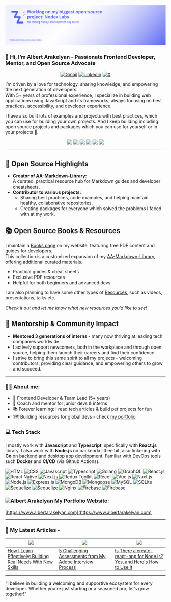 [![Nodex Labs](./assets/images/nodex-labs-banner.png)](https://github.com/nodex-labs)

### 👋 Hi, I’m Albert Arakelyan - Passionate Frontend Developer, Mentor, and Open Source Advocate

<p align="center">
  <a href="mailto:albertarakelyan1998@gmail.com"><img src="https://img.shields.io/badge/Gmail-D14836?style=for-the-badge&logo=gmail&logoColor=white" alt="Gmail"></a>
  <a href="https://www.linkedin.com/in/albert-arakelyan/"><img src="https://img.shields.io/badge/linkedin-%230077B5.svg?style=for-the-badge&logo=linkedin&logoColor=white" alt="Linkedin"></a>
  <a href="https://x.com/AlbertArak25"><img src="https://img.shields.io/badge/X-%23000000.svg?style=for-the-badge&logo=X&logoColor=white" alt="X"></a>
</p>

I’m driven by a love for technology, sharing knowledge, and empowering the next generation of developers.  
With 5+ years of professional experience, I specialize in building web applications using JavaScript and its frameworks, always focusing on best practices, accessibility, and developer experience.

I have also built lots of examples and projects with best practices, which you can use for building your own projects.
And I keep building including open source projects and packages which you can use for yourself or in your projects 🙂.

<div align="center">
  <a href="https://github.com/AlbertArakelyan/AA-Markdown-Library"><img src="https://img.shields.io/badge/MD%20Guides%20&%20Cheatcheets%20created-2-5865F2"></a>
  <a href="https://www.albertarakelyan.com/resources/books"><img src="https://img.shields.io/badge/Books%20%26%20Cheatsheets%20created-2-orange"></a>
  <a href="https://github.com/AlbertArakelyan?tab=repositories"><img src="https://img.shields.io/badge/Pet%20projects%20created->30-d6951c"></a>
  <a href="https://www.npmjs.com/~albertarakelyan"><img src="https://img.shields.io/badge/Open%20source%20packages%20created-8-CD3F3E"></a>
  <a href="https://www.albertarakelyan.com/blog"><img src="https://img.shields.io/badge/Blogs%20written-3-blue"></a>
  <img src="https://img.shields.io/badge/Interns and Juniors Menthored->20-brightgreen">
</div>

---

## 🚀 Open Source Highlights

- **Creator of [AA-Markdown-Library](https://github.com/AlbertArakelyan/AA-Markdown-Library):**  
  A curated, practical resource hub for Markdown guides and developer cheatsheets.
- **Contributor to various projects:**  
    - Sharing best practices, code examples, and helping maintain healthy, collaborative repositories.
    - Creating packages for everyone which solved the problems I faced with at my work.
<!--
- **Champion for “good first issue” and “help wanted” labels:**  
  Making my repos accessible for beginners and encouraging new contributors.
-->

## 📚 Open Source Books & Resources

I maintain a [Books page](https://www.albertarakelyan.com/resources/books) on my website, featuring free PDF content and guides for developers.  
This collection is a customized expansion of my [AA-Markdown-Library](https://github.com/AlbertArakelyan/AA-Markdown-Library), offering additional curated materials.

- Practical guides & cheat sheets
- Exclusive PDF resources
- Helpful for both beginners and advanced devs

I am also planning to have some other types of [Resources](https://www.albertarakelyan.com/resources), such as videos, presentations, talks etc.

*Check it out and let me know what new resources you’d like to see!*

## 🌱 Mentorship & Community Impact

- **Mentored 3 generations of interns** - many now thriving at leading tech companies worldwide.
- I actively support newcomers, both in the workplace and through open source, helping them launch their careers and find their confidence.
- I strive to bring this same spirit to all my projects - welcoming contributors, providing clear guidance, and empowering others to grow and succeed.

---

### 👨‍💻 About me:
- 💼 Frontend Developer & Team Lead (5+ years)
- 🌱 Coach and mentor for junior devs & interns
- 📚 Forever learning: I read tech articles & build pet projects for fun
- 🗺️ Building resources for global devs - check [my portfolio](https://www.albertarakelyan.com)

<!-- - :arrow_forward: Founder and content creator at [IT Motion](https://www.youtube.com/channel/UCFL-9mlMhhnJ-thUv0JKUtQ) youtube channel -->

### 💻 Tech Stack
I mostly work with **Javascript** and **Typescript**, specifically with **React.js** library. I also work with **Node.js** on backenda littlee bit, also tinkering with **Go** on backend and desktop app development. Familiar with DevOps tools such **Docker** and **CI/CD** (via Github Actions).

![HTML](https://img.shields.io/badge/HTML-e44d26?logo=html5&logoColor=white)
![CSS](https://img.shields.io/badge/CSS-1672B6?logo=css3&logoColor=white)
![Javascript](https://img.shields.io/badge/Javascript-F7DF1E?logo=javascript&logoColor=black)
![Typescript](https://img.shields.io/badge/Typecript-007ACC?logo=typescript&logoColor=white)
![Golang](https://img.shields.io/badge/Golang-00ADD8?logo=go&logoColor=white)
![GraphQL](https://img.shields.io/badge/GraphQL-E10098?logo=graphql&logoColor=white)
![React.js](https://img.shields.io/badge/React.js-61DAFB?logo=react&logoColor=black)
![React Native](https://img.shields.io/badge/React%20Native-165DAD?logo=react&logoColor=white)
![Next.js](https://img.shields.io/badge/Next.js-000000?logo=nextdotjs&logoColor=white)
![Redux Toolkit](https://img.shields.io/badge/Redux-764ABC?logo=redux&logoColor=white)
![Recoil](https://img.shields.io/badge/Recoil-3578E5?logo=recoil&logoColor=white)
![Vue.js](https://img.shields.io/badge/Vue.js-4FC08D?logo=vuedotjs&logoColor=white)
![Nuxt.js](https://img.shields.io/badge/Nuxt.js-00DC82?logo=nuxt&logoColor=white)
![Node.js](https://img.shields.io/badge/Node.js-5FA04E?logo=nodedotjs&logoColor=white)
![Express.js](https://img.shields.io/badge/Express.js-000000?logo=express&logoColor=white)
![MongoDB](https://img.shields.io/badge/MongoDB-47A248?logo=mongodb&logoColor=white)
![Mongoose](https://img.shields.io/badge/Mongoose-880000?logo=mongoose&logoColor=white)
![MySQL](https://img.shields.io/badge/MySQL-4479A1?logo=mysql&logoColor=white)
![SQLite](https://img.shields.io/badge/SQLite-003B57?logo=sqlite&logoColor=white)
![Sequelize](https://img.shields.io/badge/Sequelize-52B0E7?logo=sequelize&logoColor=white)
![Sequelize](https://img.shields.io/badge/Docker-2496ED?logo=docker&logoColor=white)
![Nginx](https://img.shields.io/badge/Nginx-009639?logo=nginx&logoColor=white)
![Firebase](https://img.shields.io/badge/Firebase-DD2C00?logo=firebase&logoColor=white)
![Firebase](https://img.shields.io/badge/Figma-F24E1E?logo=figma&logoColor=white)

<!-- ![Vuex](https://img.shields.io/badge/Vuex-4FC08D?logo=vuex&logoColor=white) -->
<!-- ![Pinia](https://img.shields.io/badge/Pinia-FFDF62?logo=pinia&logoColor=white) -->


<!--
<div>
  <div>
    <img src="https://github.com/devicons/devicon/blob/master/icons/html5/html5-original.svg" title="HTML5" alt="HTML" width="40" height="40"/>&nbsp;
    <img src="https://github.com/devicons/devicon/blob/master/icons/css3/css3-original.svg"  title="CSS3" alt="CSS" width="40" height="40"/>&nbsp;
    <img src="https://github.com/devicons/devicon/blob/master/icons/javascript/javascript-original.svg" title="Javascript" alt="Javascript" width="40" height="40"/>&nbsp;
    <img src="https://github.com/devicons/devicon/blob/master/icons/typescript/typescript-original.svg" title="Typescript" alt="Typescript" width="40" height="40"/>&nbsp;
    <img src="https://github.com/devicons/devicon/blob/master/icons/nodejs/nodejs-original.svg" title="Nodejs" alt="Nodejs" width="40" height="40"/>&nbsp;
    <img src="https://github.com/devicons/devicon/blob/master/icons/graphql/graphql-plain.svg" title="GraphQL" alt="GraphQL" width="40"         height="40"/>&nbsp;
  </div>
  <div>
      <img src="https://github.com/devicons/devicon/blob/master/icons/react/react-original.svg" title="React" alt="React" width="40" height="40"/>&nbsp;
      <img src="https://www.esterox.com/images/shared/technologies/react-native.png" title="React Native" alt="React Native" width="40" height="40"/>&nbsp;
      <img src="https://github.com/devicons/devicon/blob/master/icons/nextjs/nextjs-original.svg" title="Nextjs" alt="Nextjs" width="40" height="40" />&nbsp;
      <img src="https://github.com/devicons/devicon/blob/master/icons/redux/redux-original.svg" title="Redux" alt="Redux " width="40" height="40"/>&nbsp;
      <img src="https://cdn.worldvectorlogo.com/logos/recoil-js.svg" title="Recoil" alt="Recoil " width="40" height="40"/>&nbsp;
      <img src="https://github.com/devicons/devicon/blob/master/icons/vuejs/vuejs-original.svg" title="Vue" alt="Vue" width="40"         height="40"/>&nbsp;
      <img src="https://github.com/devicons/devicon/blob/master/icons/nuxtjs/nuxtjs-original.svg" title="Nuxt" alt="Nuxt" width="40" height="40"/>&nbsp;
      <img src="https://user-images.githubusercontent.com/7110136/29002857-9e802f08-7ab4-11e7-9c31-604b5d0d0c19.png" title="Vuex" alt="Vuex" width="40"         height="40"/>&nbsp;
      <img src="https://emojis.slackmojis.com/emojis/images/1653495163/59365/pinia.png?1653495163" title="Pinia" alt="Pinia" width="40"         height="40"/>&nbsp;
  </div>
  <div>
      <img src="https://github.com/devicons/devicon/blob/master/icons/socketio/socketio-original.svg" title="Socket.io" alt="Socket.io" width="40" height="40"/>&nbsp;
      <img src="https://cdn.worldvectorlogo.com/logos/apollo-graphql-compact.svg" title="Apollo Client" alt="Apollo Client" width="40" height="40"/>&nbsp;
      <img src="https://github.com/devicons/devicon/blob/master/icons/jest/jest-plain.svg" title="Jest" alt="Jest" width="40" height="40"/>&nbsp;
      <img src="https://testing-library.com/img/octopus-128x128.png" title="React Testing Library" alt="React Testing Library" width="40" height="40"/>&nbsp;
      <img src="https://vitest.dev/logo-shadow.svg" title="Vitest" alt="Vitest" width="40" height="40"/>&nbsp;
      <img src="https://github.com/devicons/devicon/blob/master/icons/webpack/webpack-original.svg" title="Webpack" alt="Webpack" width="40" height="40"/>&nbsp;
      <img src="https://github.com/devicons/devicon/blob/master/icons/vitejs/vitejs-original.svg" title="Vite" alt="Vite" width="40" height="40"/>&nbsp;
  </div>
  <div>
    <img src="https://github.com/devicons/devicon/blob/master/icons/materialui/materialui-original.svg" title="Material UI" alt="Material UI" width="40" height="40"/>&nbsp;
    <img src="https://github.com/devicons/devicon/blob/master/icons/antdesign/antdesign-original.svg" title="Ant design" alt="Ant design" width="40" height="40"/>&nbsp;
    <img src="https://iconape.com/wp-content/png_logo_vector/vuetify-logo.png" title="Vuetify" alt="Vuetify" width="40" height="40"/>&nbsp;
    <img src="https://github.com/devicons/devicon/blob/master/icons/tailwindcss/tailwindcss-original.svg" title="Tailwind" alt="Tailwind" width="40" height="40"/>&nbsp;
    <img src="https://seeklogo.com/images/S/shadcn-ui-logo-EF735EC0E5-seeklogo.com.png?v=638421451470000000" title="Shadcn/UI" alt="Shadcn/UI" width="40" height="40"/>&nbsp;
    <img src="https://github.com/devicons/devicon/blob/master/icons/bootstrap/bootstrap-original.svg" title="Bootstrap" alt="Bootstrap" width="40" height="40"/>&nbsp;
    <img src="https://github.com/devicons/devicon/blob/master/icons/sass/sass-original.svg" title="Sass" alt="Sass" width="40" height="40"/>&nbsp;
    <img src="https://github.com/devicons/devicon/blob/master/icons/less/less-plain-wordmark.svg" title="Less" alt="Less" width="40" height="40"/>&nbsp;
    <img src="https://cdn.worldvectorlogo.com/logos/framer-motion.svg" title="Framer Motion" alt="Framer Motion" width="40" height="40"/>&nbsp;
  </div>
  <div>
    <img src="https://github.com/devicons/devicon/blob/master/icons/express/express-original.svg" title="Express" alt="Express" width="40" height="40"/>&nbsp;
    <img src="https://github.com/devicons/devicon/blob/master/icons/mongodb/mongodb-original.svg" title="MongoDB" alt="MongoDB" width="40" height="40"/>&nbsp;
    <img src="https://raw.githubusercontent.com/github/explore/80688e429a7d4ef2fca1e82350fe8e3517d3494d/topics/mongoose/mongoose.png" title="Mongoose" alt="Mongoose" width="40" height="40"/>&nbsp;
    <img src="https://github.com/devicons/devicon/blob/master/icons/mysql/mysql-original.svg" title="MySQL" alt="MySQL" width="40" height="40"/>&nbsp;
    <img src="https://github.com/devicons/devicon/blob/master/icons/sqlite/sqlite-original.svg" title="SQLite" alt="SQLite" width="40" height="40"/>&nbsp;
    <img src="https://github.com/devicons/devicon/blob/master/icons/sequelize/sequelize-original.svg" title="Sequelize" alt="Sequelize" width="40" height="40"/>&nbsp;
  </div>
  <div>
    <img src="https://user-images.githubusercontent.com/25181517/192107858-fe19f043-c502-4009-8c47-476fc89718ad.png" title="REST API" alt="REST API" width="40" height="40"/>&nbsp;
    <img src="https://github.com/devicons/devicon/blob/master/icons/docker/docker-original.svg" title="Docker" alt="Docker" width="40" height="40"/>&nbsp;
    <img src="https://openwhisk.apache.org/images/deployments/logo-docker-compose-notext.png" title="Docker Compose" alt="Docker Compose" width="40" height="40"/>&nbsp;
    <img src="https://github.com/devicons/devicon/blob/master/icons/nginx/nginx-original.svg" title="Nginx" alt="Nginx" width="40" height="40"/>&nbsp;
  </div>
</div>
-->

<!--
### 🛠️ Tools :
<div>
  <div>
      <img src="https://github.com/devicons/devicon/blob/master/icons/vscode/vscode-original.svg" title="vscode" alt="vscode" width="40" height="40"/>&nbsp;
    <img src="https://seeklogo.com/images/P/phpstorm-logo-220B633CDA-seeklogo.com.png" title="PHPStorm" alt="PHPStorm" width="40" height="40"/>&nbsp;
    <img src="https://seeklogo.com/images/W/webstorm-logo-691E749F21-seeklogo.com.png" title="WebStorm" alt="WebStorm" width="40" height="40"/>&nbsp;
    <img src="https://github.com/devicons/devicon/blob/master/icons/git/git-original.svg" title="Git" alt="Git" width="40" height="40"/>&nbsp;
    <img src="https://github.com/devicons/devicon/blob/master/icons/firebase/firebase-plain.svg" title="Firebase" alt="Firebase" width="40" height="40"/>&nbsp;
    <img src="https://github.com/devicons/devicon/blob/master/icons/filezilla/filezilla-plain.svg" title="Filezilla" alt="Filezilla" width="40" height="40"/>&nbsp;
    <img src="https://github.com/devicons/devicon/blob/master/icons/figma/figma-original.svg" title="Figma" alt="Figma" width="40" height="40"/>&nbsp;
    <img src="https://github.com/devicons/devicon/blob/master/icons/ubuntu/ubuntu-plain.svg" title="Ubuntu" alt="Ubuntu" width="40" height="40"/>&nbsp;
    <img src="https://github.com/devicons/devicon/blob/master/icons/postman/postman-original.svg" title="Postman" alt="Postman" width="40" height="40"/>&nbsp;
  </div>
  <div>
    <img src="https://github.com/devicons/devicon/blob/master/icons/npm/npm-original-wordmark.svg" title="npm" alt="npm" width="40" height="40"/>&nbsp;
    <img src="https://github.com/devicons/devicon/blob/master/icons/yarn/yarn-original.svg" title="yarn" alt="yarn" width="40" height="40"/>&nbsp;
    <img src="https://github.com/devicons/devicon/blob/master/icons/ssh/ssh-original-wordmark.svg" title="ssh" alt="ssh" width="40" height="40"/>&nbsp;
  </div>
</div>
-->

<!--
### 💡 Keen on :
<div>
  <img src="https://github.com/devicons/devicon/blob/master/icons/go/go-original-wordmark.svg" title="Go" alt="Go" width="40" height="40"/>&nbsp;
  <img src="https://github.com/devicons/devicon/blob/master/icons/amazonwebservices/amazonwebservices-line-wordmark.svg" title="AWS" alt="AWS" width="40" height="40"/>&nbsp;
  <img src="https://i0.wp.com/compile.blog/wp-content/uploads/2021/11/web3-icon.png?ssl=1" title="Web 3.0" alt="Web 3.0" width="40" height="40"/>&nbsp;
  <img src="https://docs.soliditylang.org/en/latest/_images/solidity_logo.svg" title="Solidity" alt="Solidity" width="40" height="40" />
  <img src="https://cryptologos.cc/logos/ethereum-eth-logo.png" title="Ethereum" alt="Ethereum" width="40" height="40" />
  <img src="https://github.com/devicons/devicon/blob/master/icons/hardhat/hardhat-original.svg" title="Hardhat" alt="Hardhat" width="40" height="40" />
  <img src="https://github.com/AlbertArakelyan/AlbertArakelyan/assets/61713118/abc34d7a-a916-4921-b051-257ece8ca755" title="Ethers.js" alt="Ethers.js" width="40" height="40" />
  <img src="https://github.com/AlbertArakelyan/AlbertArakelyan/assets/61713118/89bf84b9-9f97-42cc-bcf9-6489675b9062" title="Alchemy" alt="Alchemy" width="40" height="40" />
</div>
-->

<h3>
  <img src="https://github.com/AlbertArakelyan/AlbertArakelyan/assets/61713118/11fc9858-2942-4290-9ce3-34026816882a" alt="Albert Arakelyan">
  <span style="vertical-align: center">My Portfolio Website:</span>
</h4>

[https://www.albertarakelyan.com](https://www.albertarakelyan.com)

---

### 📝 My Latest Articles -

| ![](https://server.albertarakelyan.com/storage/blogs/how-i-learn-effectively-building-real-needs-with-new-skills-5.jpg)  | ![](https://server.albertarakelyan.com/storage/blogs/5-challenging-assessments-from-my-adobe-interview-process-4.jpg)  | ![](https://server.albertarakelyan.com/storage/blogs/is-there-a-create-react-app-for-nodejs-3.png) |   
|---|---|---|
|[How I Learn Effectively: Building Real Needs With New Skills](https://www.albertarakelyan.com/blog/how-i-learn-effectively-building-real-needs-with-new-skills-5)| [5 Challenging Assessments from My Adobe Interview Process](https://www.albertarakelyan.com/blog/5-challenging-assessments-from-my-adobe-interview-process-4)  | [Is There a create-react-app for Node.js? Yes, and Here's How to Use It](https://www.albertarakelyan.com/blog/is-there-a-create-react-app-for-nodejs-3)  | 

---
“I believe in building a welcoming and supportive ecosystem for every developer. Whether you’re just starting or a seasoned pro, let’s grow together!”
